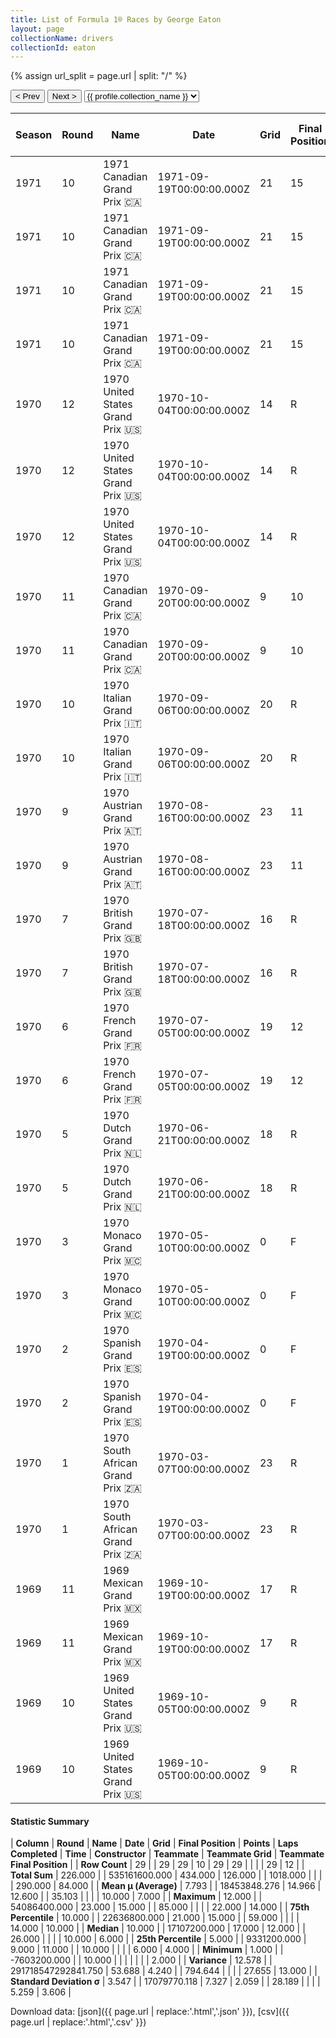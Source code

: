 ```yaml
---
title: List of Formula 1® Races by George Eaton
layout: page
collectionName: drivers
collectionId: eaton
---
```


{% assign url_split = page.url | split: "/" %}
<div id="collection-navigation">
<button onclick="selector.options[selector.selectedIndex-1].value && (window.location = selector.options[selector.selectedIndex-1].value);">&lt; Prev</button>
<button onclick="selector.options[selector.selectedIndex+1].value && (window.location = selector.options[selector.selectedIndex+1].value);">Next &gt;</button>
<select id="selector" onchange="this.options[this.selectedIndex].value && (window.location = this.options[this.selectedIndex].value);">
  {% for collectionId in site.data[page.collectionName].refs %}
    {% if collectionId == page.collectionId %}
      {% assign selected = "selected" %}
    {% else %}
      {% assign selected = "" %}
    {% endif %}
    {% assign profile = site.data[page.collectionName][collectionId].profile %}
    <option value="/f1/{{ page.collectionName }}/{{ collectionId }}/{{ url_split[4] }}" {{ selected }}>{{ profile.collection_name }}</option>
  {% endfor %}
</select>
</div>

| Season | Round | Name | Date | Grid | Final Position | Points | Laps Completed | Time | Constructor | Teammate | Teammate Grid | Teammate Final Position |
|--|--|--|--|--|--|--|--|--|--|--|--|--|
| 1971 | 10 | 1971 Canadian Grand Prix 🇨🇦 | 1971-09-19T00:00:00.000Z | 21 | 15 | 0.0 | 59 |   | BRM 🇬🇧 | [Jo Siffert 🇨🇭](/f1/drivers/siffert) | 2 | 9 |
| 1971 | 10 | 1971 Canadian Grand Prix 🇨🇦 | 1971-09-19T00:00:00.000Z | 21 | 15 | 0.0 | 59 |   | BRM 🇬🇧 | [Helmut Marko 🇦🇹](/f1/drivers/marko) | 19 | 12 |
| 1971 | 10 | 1971 Canadian Grand Prix 🇨🇦 | 1971-09-19T00:00:00.000Z | 21 | 15 | 0.0 | 59 |   | BRM 🇬🇧 | [Peter Gethin 🇬🇧](/f1/drivers/gethin) | 16 | 14 |
| 1971 | 10 | 1971 Canadian Grand Prix 🇨🇦 | 1971-09-19T00:00:00.000Z | 21 | 15 | 0.0 | 59 |   | BRM 🇬🇧 | [Howden Ganley 🇳🇿](/f1/drivers/ganley) | 9 | R |
| 1970 | 12 | 1970 United States Grand Prix 🇺🇸 | 1970-10-04T00:00:00.000Z | 14 | R | 0.0 | 10 |   | BRM 🇬🇧 | [Pedro Rodríguez 🇲🇽](/f1/drivers/rodriguez) | 4 | 2 |
| 1970 | 12 | 1970 United States Grand Prix 🇺🇸 | 1970-10-04T00:00:00.000Z | 14 | R | 0.0 | 10 |   | BRM 🇬🇧 | [Jackie Oliver 🇬🇧](/f1/drivers/oliver) | 7 | R |
| 1970 | 12 | 1970 United States Grand Prix 🇺🇸 | 1970-10-04T00:00:00.000Z | 14 | R | 0.0 | 10 |   | BRM 🇬🇧 | [Peter Westbury 🇬🇧](/f1/drivers/westbury) | 0 | F |
| 1970 | 11 | 1970 Canadian Grand Prix 🇨🇦 | 1970-09-20T00:00:00.000Z | 9 | 10 | 0.0 | 85 |   | BRM 🇬🇧 | [Pedro Rodríguez 🇲🇽](/f1/drivers/rodriguez) | 7 | 4 |
| 1970 | 11 | 1970 Canadian Grand Prix 🇨🇦 | 1970-09-20T00:00:00.000Z | 9 | 10 | 0.0 | 85 |   | BRM 🇬🇧 | [Jackie Oliver 🇬🇧](/f1/drivers/oliver) | 10 | N |
| 1970 | 10 | 1970 Italian Grand Prix 🇮🇹 | 1970-09-06T00:00:00.000Z | 20 | R | 0.0 | 21 |   | BRM 🇬🇧 | [Jackie Oliver 🇬🇧](/f1/drivers/oliver) | 6 | R |
| 1970 | 10 | 1970 Italian Grand Prix 🇮🇹 | 1970-09-06T00:00:00.000Z | 20 | R | 0.0 | 21 |   | BRM 🇬🇧 | [Pedro Rodríguez 🇲🇽](/f1/drivers/rodriguez) | 2 | R |
| 1970 | 9 | 1970 Austrian Grand Prix 🇦🇹 | 1970-08-16T00:00:00.000Z | 23 | 11 | 0.0 | 58 |   | BRM 🇬🇧 | [Pedro Rodríguez 🇲🇽](/f1/drivers/rodriguez) | 22 | 4 |
| 1970 | 9 | 1970 Austrian Grand Prix 🇦🇹 | 1970-08-16T00:00:00.000Z | 23 | 11 | 0.0 | 58 |   | BRM 🇬🇧 | [Jackie Oliver 🇬🇧](/f1/drivers/oliver) | 14 | 5 |
| 1970 | 7 | 1970 British Grand Prix 🇬🇧 | 1970-07-18T00:00:00.000Z | 16 | R | 0.0 | 10 |   | BRM 🇬🇧 | [Pedro Rodríguez 🇲🇽](/f1/drivers/rodriguez) | 15 | R |
| 1970 | 7 | 1970 British Grand Prix 🇬🇧 | 1970-07-18T00:00:00.000Z | 16 | R | 0.0 | 10 |   | BRM 🇬🇧 | [Jackie Oliver 🇬🇧](/f1/drivers/oliver) | 4 | R |
| 1970 | 6 | 1970 French Grand Prix 🇫🇷 | 1970-07-05T00:00:00.000Z | 19 | 12 | 0.0 | 36 |   | BRM 🇬🇧 | [Pedro Rodríguez 🇲🇽](/f1/drivers/rodriguez) | 10 | R |
| 1970 | 6 | 1970 French Grand Prix 🇫🇷 | 1970-07-05T00:00:00.000Z | 19 | 12 | 0.0 | 36 |   | BRM 🇬🇧 | [Jackie Oliver 🇬🇧](/f1/drivers/oliver) | 12 | R |
| 1970 | 5 | 1970 Dutch Grand Prix 🇳🇱 | 1970-06-21T00:00:00.000Z | 18 | R | 0.0 | 26 |   | BRM 🇬🇧 | [Pedro Rodríguez 🇲🇽](/f1/drivers/rodriguez) | 7 | 10 |
| 1970 | 5 | 1970 Dutch Grand Prix 🇳🇱 | 1970-06-21T00:00:00.000Z | 18 | R | 0.0 | 26 |   | BRM 🇬🇧 | [Jackie Oliver 🇬🇧](/f1/drivers/oliver) | 5 | R |
| 1970 | 3 | 1970 Monaco Grand Prix 🇲🇨 | 1970-05-10T00:00:00.000Z | 0 | F | 0.0 | 0 |   | BRM 🇬🇧 | [Pedro Rodríguez 🇲🇽](/f1/drivers/rodriguez) | 15 | 6 |
| 1970 | 3 | 1970 Monaco Grand Prix 🇲🇨 | 1970-05-10T00:00:00.000Z | 0 | F | 0.0 | 0 |   | BRM 🇬🇧 | [Jackie Oliver 🇬🇧](/f1/drivers/oliver) | 14 | R |
| 1970 | 2 | 1970 Spanish Grand Prix 🇪🇸 | 1970-04-19T00:00:00.000Z | 0 | F | 0.0 | 0 |   | BRM 🇬🇧 | [Pedro Rodríguez 🇲🇽](/f1/drivers/rodriguez) | 5 | W |
| 1970 | 2 | 1970 Spanish Grand Prix 🇪🇸 | 1970-04-19T00:00:00.000Z | 0 | F | 0.0 | 0 |   | BRM 🇬🇧 | [Jackie Oliver 🇬🇧](/f1/drivers/oliver) | 10 | R |
| 1970 | 1 | 1970 South African Grand Prix 🇿🇦 | 1970-03-07T00:00:00.000Z | 23 | R | 0.0 | 58 |   | BRM 🇬🇧 | [Pedro Rodríguez 🇲🇽](/f1/drivers/rodriguez) | 16 | 9 |
| 1970 | 1 | 1970 South African Grand Prix 🇿🇦 | 1970-03-07T00:00:00.000Z | 23 | R | 0.0 | 58 |   | BRM 🇬🇧 | [Jackie Oliver 🇬🇧](/f1/drivers/oliver) | 12 | R |
| 1969 | 11 | 1969 Mexican Grand Prix 🇲🇽 | 1969-10-19T00:00:00.000Z | 17 | R | 0.0 | 6 |   | BRM 🇬🇧 | [Jackie Oliver 🇬🇧](/f1/drivers/oliver) | 12 | 6 |
| 1969 | 11 | 1969 Mexican Grand Prix 🇲🇽 | 1969-10-19T00:00:00.000Z | 17 | R | 0.0 | 6 |   | BRM 🇬🇧 | [John Surtees 🇬🇧](/f1/drivers/surtees) | 10 | R |
| 1969 | 10 | 1969 United States Grand Prix 🇺🇸 | 1969-10-05T00:00:00.000Z | 9 | R | 0.0 | 76 |   | BRM 🇬🇧 | [John Surtees 🇬🇧](/f1/drivers/surtees) | 11 | 3 |
| 1969 | 10 | 1969 United States Grand Prix 🇺🇸 | 1969-10-05T00:00:00.000Z | 9 | R | 0.0 | 76 |   | BRM 🇬🇧 | [Jackie Oliver 🇬🇧](/f1/drivers/oliver) | 14 | R |

#### Statistic Summary

| **Column** | **Round** | **Name** | **Date** | **Grid** | **Final Position** | **Points** | **Laps Completed** | **Time** | **Constructor** | **Teammate** | **Teammate Grid** | **Teammate Final Position** |
| **Row Count** | 29 |  | 29 | 29 | 10 | 29 | 29 |  |  |  | 29 | 12 |
| **Total Sum** | 226.000 |  | 535161600.000 | 434.000 | 126.000 |  | 1018.000 |  |  |  | 290.000 | 84.000 |
| **Mean μ (Average)** | 7.793 |  | 18453848.276 | 14.966 | 12.600 |  | 35.103 |  |  |  | 10.000 | 7.000 |
| **Maximum** | 12.000 |  | 54086400.000 | 23.000 | 15.000 |  | 85.000 |  |  |  | 22.000 | 14.000 |
| **75th Percentile** | 10.000 |  | 22636800.000 | 21.000 | 15.000 |  | 59.000 |  |  |  | 14.000 | 10.000 |
| **Median** | 10.000 |  | 17107200.000 | 17.000 | 12.000 |  | 26.000 |  |  |  | 10.000 | 6.000 |
| **25th Percentile** | 5.000 |  | 9331200.000 | 9.000 | 11.000 |  | 10.000 |  |  |  | 6.000 | 4.000 |
| **Minimum** | 1.000 |  | -7603200.000 |  | 10.000 |  |  |  |  |  |  | 2.000 |
| **Variance** | 12.578 |  | 291718547292841.750 | 53.688 | 4.240 |  | 794.644 |  |  |  | 27.655 | 13.000 |
| **Standard Deviation σ** | 3.547 |  | 17079770.118 | 7.327 | 2.059 |  | 28.189 |  |  |  | 5.259 | 3.606 |

Download data: [json]({{ page.url | replace:'.html','.json' }}), [csv]({{ page.url | replace:'.html','.csv' }})
